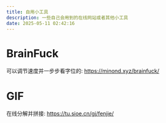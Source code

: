 ```yaml
---
title: 自用小工具
description: 一些自己会用到的在线网站或者其他小工具
date: 2025-05-11 02:42:16
---
```


# BrainFuck 

可以调节速度并一步步看字位的: https://minond.xyz/brainfuck/

# GIF 

在线分解并拼接: https://tu.sioe.cn/gj/fenjie/